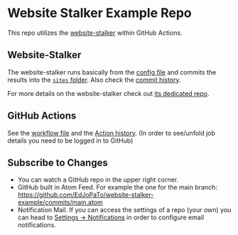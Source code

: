 # Website Stalker Example Repo

This repo utilizes the [website-stalker](https://github.com/EdJoPaTo/website-stalker) within GitHub Actions.

## Website-Stalker

The website-stalker runs basically from the [config file](https://github.com/EdJoPaTo/website-stalker-example/blob/main/website-stalker.yaml) and commits the results into the [`sites` folder](https://github.com/EdJoPaTo/website-stalker-example/tree/main/sites).
Also check the [commit history](https://github.com/EdJoPaTo/website-stalker-example/commits/main/sites).

For more details on the website-stalker check out [its dedicated repo](https://github.com/EdJoPaTo/website-stalker).

## GitHub Actions

See the [workflow file](https://github.com/EdJoPaTo/website-stalker-example/blob/main/.github/workflows/website-stalker.yaml) and the [Action history](https://github.com/EdJoPaTo/website-stalker-example/actions/workflows/website-stalker.yaml).
(In order to see/unfold job details you need to be logged in to GitHub)

## Subscribe to Changes

- You can watch a GitHub repo in the upper right corner.
- GitHub built in Atom Feed.
    For example the one for the main branch: https://github.com/EdJoPaTo/website-stalker-example/commits/main.atom
- Notification Mail.
    If you can access the settings of a repo (your own) you can head to [Settings → Notifications](https://github.com/EdJoPaTo/website-stalker/settings/notifications) in order to configure email notifications.
